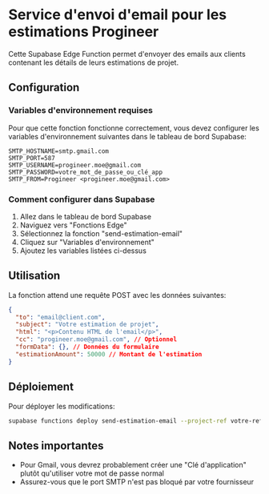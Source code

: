 
# Service d'envoi d'email pour les estimations Progineer

Cette Supabase Edge Function permet d'envoyer des emails aux clients contenant les détails de leurs estimations de projet.

## Configuration

### Variables d'environnement requises

Pour que cette fonction fonctionne correctement, vous devez configurer les variables d'environnement suivantes dans le tableau de bord Supabase:

```
SMTP_HOSTNAME=smtp.gmail.com
SMTP_PORT=587
SMTP_USERNAME=progineer.moe@gmail.com
SMTP_PASSWORD=votre_mot_de_passe_ou_clé_app
SMTP_FROM=Progineer <progineer.moe@gmail.com>
```

### Comment configurer dans Supabase

1. Allez dans le tableau de bord Supabase
2. Naviguez vers "Fonctions Edge" 
3. Sélectionnez la fonction "send-estimation-email"
4. Cliquez sur "Variables d'environnement"
5. Ajoutez les variables listées ci-dessus

## Utilisation

La fonction attend une requête POST avec les données suivantes:

```json
{
  "to": "email@client.com",
  "subject": "Votre estimation de projet",
  "html": "<p>Contenu HTML de l'email</p>",
  "cc": "progineer.moe@gmail.com", // Optionnel
  "formData": {}, // Données du formulaire
  "estimationAmount": 50000 // Montant de l'estimation
}
```

## Déploiement

Pour déployer les modifications:

```bash
supabase functions deploy send-estimation-email --project-ref votre-ref-projet
```

## Notes importantes

- Pour Gmail, vous devrez probablement créer une "Clé d'application" plutôt qu'utiliser votre mot de passe normal
- Assurez-vous que le port SMTP n'est pas bloqué par votre fournisseur
